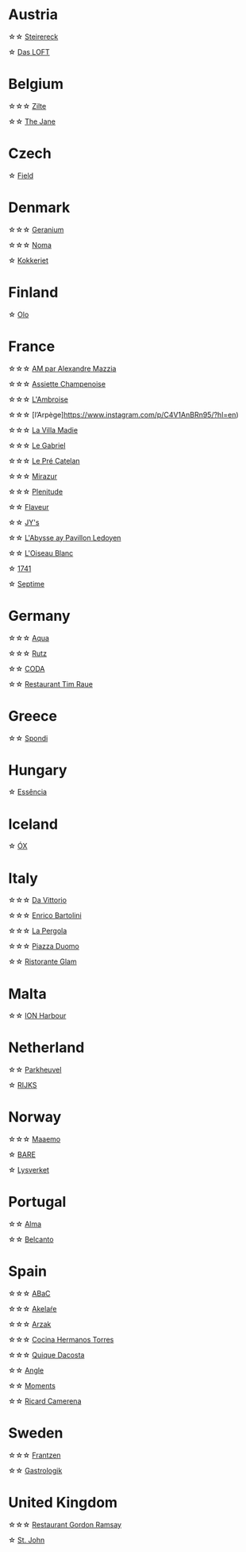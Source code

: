 # Austria
☆☆ [Steirereck](https://www.instagram.com/p/C0gDUhtOtaJ/?hl=en)

☆ [Das LOFT](https://www.instagram.com/p/C0yOEFGOaQ6/?hl=en)

# Belgium
☆☆☆ [Zilte](https://www.instagram.com/p/DF32IbPSWuf/?hl=en)

☆☆ [The Jane](https://www.instagram.com/p/DHK3DIUxwhs/?hl=en)

# Czech
☆ [Field](https://www.instagram.com/p/C2zeVP1rbYQ/?hl=en)

# Denmark 
☆☆☆ [Geranium](https://www.instagram.com/p/C6xuC5cO3S1/?hl=en)

☆☆☆ [Noma]()

☆ [Kokkeriet](https://www.instagram.com/p/C0djpCFuhdH/?hl=en)

# Finland
☆ [Olo](https://www.instagram.com/p/C0kXuRyvr7N/?hl=en)

# France
☆☆☆ [AM par Alexandre Mazzia](https://www.instagram.com/p/C0lXjQCO57a/?hl=en)

☆☆☆ [Assiette Champenoise](https://www.instagram.com/p/DHLxmhkR1Yx/?hl=en)

☆☆☆ [L'Ambroise](https://www.instagram.com/p/C0gQ2ixO2ro/?hl=en)

☆☆☆ [l’Arpège]https://www.instagram.com/p/C4V1AnBRn95/?hl=en)

☆☆☆ [La Villa Madie](https://www.instagram.com/p/C0hso9SxHFw/?hl=en)

☆☆☆ [Le Gabriel](https://www.instagram.com/p/DHLwRuqxOyt/?hl=en)

☆☆☆ [Le Pré Catelan](https://www.instagram.com/p/C4Vx8PdRXUk/?hl=en)

☆☆☆ [Mirazur](https://www.instagram.com/p/C2Za0dHOQvI/?hl=en)

☆☆☆ [Plenitude](https://www.instagram.com/p/DF324XGSw4S/?hl=en)

☆☆ [Flaveur](https://www.instagram.com/p/C0v0u8Xugql/?hl=en)

☆☆ [JY's](https://www.instagram.com/p/C01ngRDOw9Q/?hl=en)

☆☆ [L'Abysse ay Pavillon Ledoyen](https://www.instagram.com/p/C2ZZXTiuIte/?hl=en)

☆☆ [L'Oiseau Blanc](https://www.instagram.com/p/C4TQJskxCbp/?hl=en)

☆ [1741](https://www.instagram.com/p/C4TP6Z5xkc2/?hl=en)

☆ [Septime](https://www.instagram.com/p/DF69MvDxgJF/?hl=en)

# Germany
☆☆☆ [Aqua](https://www.instagram.com/p/DHOnXDzPi9K/?hl=en)

☆☆☆ [Rutz](https://www.instagram.com/p/C4V0q7VRRhm/?hl=en)

☆☆ [CODA](https://www.instagram.com/p/DF4ecM9R8SQ/?hl=en)

☆☆ [Restaurant Tim Raue](https://www.instagram.com/p/DFTqmq7KLxn/?hl=en)

# Greece
☆☆ [Spondi](https://www.instagram.com/p/C0diCM3u6Xl/?hl=en)

# Hungary
☆ [Essência](https://www.instagram.com/p/C0qslg2uP7h/?hl=en)

# Iceland
☆ [ÓX](https://www.instagram.com/p/DFTq7raqVYq/?hl=en)

# Italy
☆☆☆ [Da Vittorio](https://www.instagram.com/p/C0kYc11vQQS/?hl=en)

☆☆☆ [Enrico Bartolini](https://www.instagram.com/p/C0kYLAQvB97/?hl=en)

☆☆☆ [La Pergola](https://www.instagram.com/p/C0dilbjOiJ4/?hl=en)

☆☆☆ [Piazza Duomo](https://www.instagram.com/p/C0kbYhzvKP-/?hl=en)

☆☆ [Ristorante Glam](https://www.instagram.com/p/C6uaxOdKjhI/?hl=en)

# Malta
☆☆ [ION Harbour](https://www.instagram.com/p/C4Vxe23xFlm/?hl=en)

# Netherland
☆☆ [Parkheuvel](https://www.instagram.com/p/C0vxSCGOt2E/?hl=en)

☆ [RIJKS](https://www.instagram.com/p/C4TTIH9RNq-/?hl=en)

# Norway
☆☆☆ [Maaemo](https://www.instagram.com/p/C0dho7su4cT/?hl=en)

☆ [BARE](https://www.instagram.com/p/C0v1kB5OUDw/?hl=en)

☆ [Lysverket](https://www.instagram.com/p/C0dmbYEuhj9/?hl=en)

# Portugal
☆☆ [Alma](https://www.instagram.com/p/C0dfv_qO5u5/?hl=en) 

☆☆ [Belcanto](https://www.instagram.com/p/C0gR_VXu8No/?hl=en)

# Spain
☆☆☆ [ABaC](https://www.instagram.com/p/C0yOhzSObHM/?hl=en)

☆☆☆ [Akelaŕe](https://www.instagram.com/p/C0gOSwbuifJ/?hl=en)

☆☆☆ [Arzak](https://www.instagram.com/p/C0dmGxGum1M/?hl=en)

☆☆☆ [Cocina Hermanos Torres](https://www.instagram.com/p/C0jHIV2ryhY/?hl=en)

☆☆☆ [Quique Dacosta](https://www.instagram.com/p/C61E2I0L6TA/?hl=en)

☆☆ [Angle](https://www.instagram.com/p/C4TS7Pwx4We/?hl=en)

☆☆ [Moments](https://www.instagram.com/p/C0lcaY5uKRd/?hl=en)

☆☆ [Ricard Camerena](https://www.instagram.com/p/C6ubkO-KxlZ/?hl=en)

# Sweden
☆☆☆ [Frantzen](https://www.instagram.com/p/DF31JgHyiCJ/?hl=en)

☆☆ [Gastrologik](https://www.instagram.com/p/C0yKzUQrMpe/?hl=en)

# United Kingdom
☆☆☆ [Restaurant Gordon Ramsay](https://www.instagram.com/p/C0gHdWsO0cO/?hl=en)

☆ [St. John](https://www.instagram.com/p/C2Vsi9lyAN7/?hl=en)
